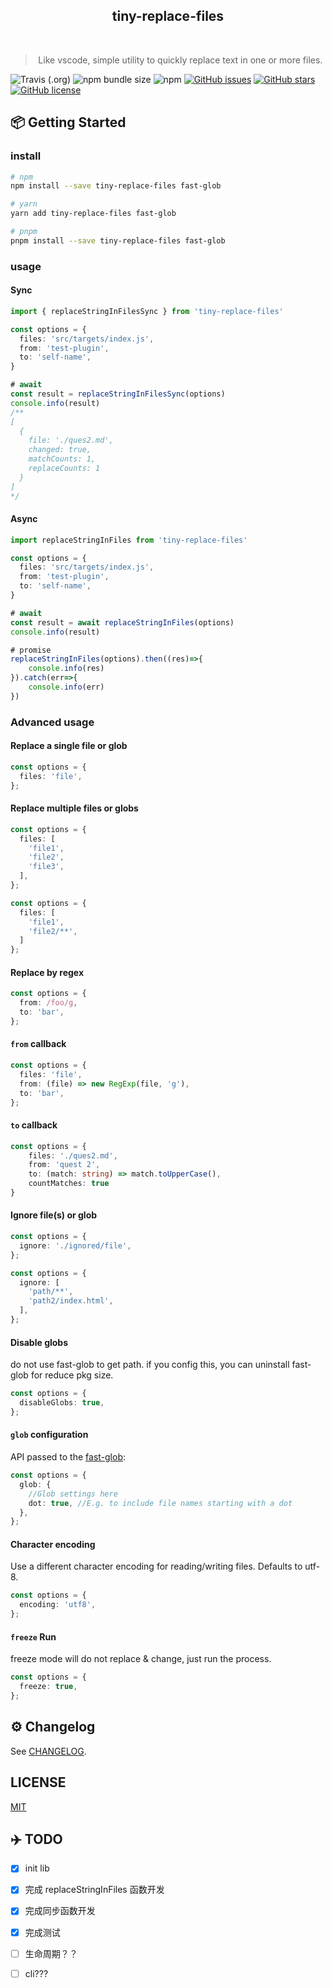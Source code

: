 
 <div align="center">
 <!-- <img align="center" width="180" src="https://raw.githubusercontent.com/andreasbm/readme/master/assets/logo-shadow.png" /> -->
  <h2>tiny-replace-files</h2>
  <br>
  <blockquote>Like vscode, simple utility to quickly replace text in one or more files.</blockquote>
</div>

![Travis (.org)](https://img.shields.io/travis/Rabbitzzc/tiny-replace-files)
![npm bundle size](https://img.shields.io/bundlephobia/minzip/tiny-replace-files)
![npm](https://img.shields.io/npm/v/tiny-replace-files)
[![GitHub issues](https://img.shields.io/github/issues/Rabbitzzc/tiny-replace-files)](https://github.com/Rabbitzzc/tiny-replace-files/issues)
[![GitHub stars](https://img.shields.io/github/stars/Rabbitzzc/tiny-replace-files)](https://github.com/Rabbitzzc/tiny-replace-files/stargazers)
[![GitHub license](https://img.shields.io/github/license/Rabbitzzc/tiny-replace-files)](https://github.com/Rabbitzzc/tiny-replace-files/blob/master/LICENSE)

## 📦 Getting Started

### install

```sh
# npm 
npm install --save tiny-replace-files fast-glob

# yarn
yarn add tiny-replace-files fast-glob

# pnpm
pnpm install --save tiny-replace-files fast-glob
```

### usage

#### Sync

```ts
import { replaceStringInFilesSync } from 'tiny-replace-files'

const options = {
  files: 'src/targets/index.js',
  from: 'test-plugin',
  to: 'self-name',
}

# await
const result = replaceStringInFilesSync(options)
console.info(result)
/**
[
  {
    file: './ques2.md',
    changed: true,
    matchCounts: 1,
    replaceCounts: 1
  }
]
*/
```
#### Async

```ts
import replaceStringInFiles from 'tiny-replace-files'

const options = {
  files: 'src/targets/index.js',
  from: 'test-plugin',
  to: 'self-name',
}

# await
const result = await replaceStringInFiles(options)
console.info(result)

# promise
replaceStringInFiles(options).then((res)=>{
    console.info(res)
}).catch(err=>{
    console.info(err)
})
```

### Advanced usage

#### Replace a single file or glob

```ts
const options = {
  files: 'file',
};
```

#### Replace multiple files or globs

```ts
const options = {
  files: [
    'file1',
    'file2',
    'file3',
  ],
};

const options = {
  files: [
    'file1',
    'file2/**',
  ]
};
```

#### Replace by regex

```ts
const options = {
  from: /foo/g,
  to: 'bar',
};
```

#### `from` callback

```ts
const options = {
  files: 'file',
  from: (file) => new RegExp(file, 'g'),
  to: 'bar',
};
```

#### `to` callback

```ts
const options = {
    files: './ques2.md',
    from: 'quest 2',
    to: (match: string) => match.toUpperCase(),
    countMatches: true
}
```

#### Ignore file(s) or glob

```ts
const options = {
  ignore: './ignored/file',
};

const options = {
  ignore: [
    'path/**',
    'path2/index.html',
  ],
};
```

#### Disable globs

do not use fast-glob to get path. if you config this, you can uninstall fast-glob for reduce pkg size.
```ts
const options = {
  disableGlobs: true,
};
```

#### `glob` configuration

API passed to the [fast-glob](https://github.com/mrmlnc/fast-glob#api):

```ts
const options = {
  glob: {
    //Glob settings here
    dot: true, //E.g. to include file names starting with a dot
  },
};
```

#### Character encoding

Use a different character encoding for reading/writing files. Defaults to utf-8.

```ts
const options = {
  encoding: 'utf8',
};
```

#### `freeze` Run

freeze mode will do not replace & change, just run the process.

```ts
const options = {
  freeze: true,
};
```


## ⚙️ Changelog

See [CHANGELOG](./CHANGELOG.md).

## LICENSE

[MIT](./LICENSE)

## ✈️  TODO

- [x] init lib
- [x] 完成 replaceStringInFiles 函数开发
- [x] 完成同步函数开发
- [x] 完成测试
- [ ] 生命周期？？
- [ ] cli???

